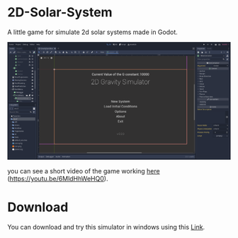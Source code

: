 # 2D-Solar-System
A little game for simulate 2d solar systems made in Godot.



[![alt text](https://github.com/atuel96/2D-Solar-System/blob/main/Godot_v3.5.1-stable_win64_Bq703McctM.png?raw=true)](https://youtu.be/6MldHhWeHQ0)


you can see a short video of the game working [here](https://youtu.be/6MldHhWeHQ0) (https://youtu.be/6MldHhWeHQ0).

# Download 

You can download and try this simulator in windows using this [Link](https://drive.google.com/drive/folders/1T6zp2M5S9meeirky_dvNewYT1p61FL2j?usp=share_link).
